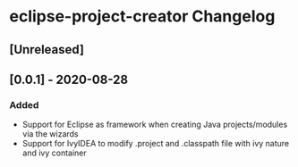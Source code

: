<!-- Keep a Changelog guide -> https://keepachangelog.com -->

# eclipse-project-creator Changelog

## [Unreleased]

## [0.0.1] - 2020-08-28

### Added
- Support for Eclipse as framework when creating Java projects/modules via the wizards
- Support for IvyIDEA to modify .project and .classpath file with ivy nature and ivy container
